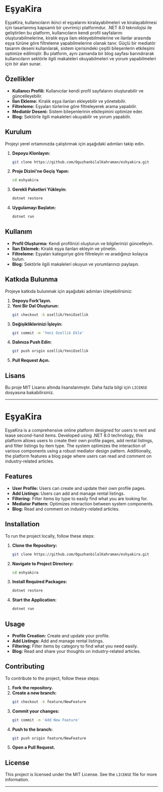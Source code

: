 
# EşyaKira

EşyaKira, kullanıcıların ikinci el eşyalarını kiralayabilmeleri ve kiralayabilmesi için tasarlanmış kapsamlı bir çevrimiçi platformdur. .NET 8.0 teknolojisi ile geliştirilen bu platform, kullanıcıların kendi profil sayfalarını oluşturabilmelerine, kiralık eşya ilanı ekleyebilmelerine ve ilanlar arasında eşya türüne göre filtreleme yapabilmelerine olanak tanır. Güçlü bir mediatör tasarım deseni kullanılarak, sistem içerisindeki çeşitli bileşenlerin etkileşimi optimize edilmiştir. Bu platform, aynı zamanda bir blog sayfası barındırarak kullanıcıların sektörle ilgili makaleleri okuyabilmeleri ve yorum yapabilmeleri için bir alan sunar.

## Özellikler

- **Kullanıcı Profili:** Kullanıcılar kendi profil sayfalarını oluşturabilir ve güncelleyebilir.
- **İlan Ekleme:** Kiralık eşya ilanları ekleyebilir ve yönetebilir.
- **Filtreleme:** Eşyaları türlerine göre filtreleyerek arama yapabilir.
- **Mediatör Deseni:** Sistem bileşenlerinin etkileşimini optimize eder.
- **Blog:** Sektörle ilgili makaleleri okuyabilir ve yorum yapabilir.

## Kurulum

Projeyi yerel ortamınızda çalıştırmak için aşağıdaki adımları takip edin.

1. **Depoyu Klonlayın:**
    ```sh
    git clone https://github.com/OguzhanbilalKahraman/eshyakira.git
    ```

2. **Proje Dizini'ne Geçiş Yapın:**
    ```sh
    cd eshyakira
    ```

3. **Gerekli Paketleri Yükleyin:**
    ```sh
    dotnet restore
    ```

4. **Uygulamayı Başlatın:**
    ```sh
    dotnet run
    ```

## Kullanım

- **Profil Oluşturma:** Kendi profilinizi oluşturun ve bilgilerinizi güncelleyin.
- **İlan Eklemek:** Kiralık eşya ilanları ekleyin ve yönetin.
- **Filtreleme:** Eşyaları kategoriye göre filtreleyin ve aradığınızı kolayca bulun.
- **Blog:** Sektörle ilgili makaleleri okuyun ve yorumlarınızı paylaşın.

## Katkıda Bulunma

Projeye katkıda bulunmak için aşağıdaki adımları izleyebilirsiniz:

1. **Depoyu Fork'layın.**
2. **Yeni Bir Dal Oluşturun:**
    ```sh
    git checkout -b ozellik/YeniOzellik
    ```
3. **Değişikliklerinizi İşleyin:**
    ```sh
    git commit -m 'Yeni Özellik Ekle'
    ```
4. **Dalınıza Push Edin:**
    ```sh
    git push origin ozellik/YeniOzellik
    ```
5. **Pull Request Açın.**

## Lisans

Bu proje MIT Lisansı altında lisanslanmıştır. Daha fazla bilgi için `LICENSE` dosyasına bakabilirsiniz.

---

# EşyaKira

EşyaKira is a comprehensive online platform designed for users to rent and lease second-hand items. Developed using .NET 8.0 technology, this platform allows users to create their own profile pages, add rental listings, and filter listings by item type. The system optimizes the interaction of various components using a robust mediator design pattern. Additionally, the platform features a blog page where users can read and comment on industry-related articles.

## Features

- **User Profile:** Users can create and update their own profile pages.
- **Add Listings:** Users can add and manage rental listings.
- **Filtering:** Filter items by type to easily find what you are looking for.
- **Mediator Pattern:** Optimizes interaction between system components.
- **Blog:** Read and comment on industry-related articles.

## Installation

To run the project locally, follow these steps:

1. **Clone the Repository:**
    ```sh
    git clone https://github.com/OguzhanbilalKahraman/eshyakira.git
    ```

2. **Navigate to Project Directory:**
    ```sh
    cd eshyakira
    ```

3. **Install Required Packages:**
    ```sh
    dotnet restore
    ```

4. **Start the Application:**
    ```sh
    dotnet run
    ```

## Usage

- **Profile Creation:** Create and update your profile.
- **Add Listings:** Add and manage rental listings.
- **Filtering:** Filter items by category to find what you need easily.
- **Blog:** Read and share your thoughts on industry-related articles.

## Contributing

To contribute to the project, follow these steps:

1. **Fork the repository.**
2. **Create a new branch:**
    ```sh
    git checkout -b feature/NewFeature
    ```
3. **Commit your changes:**
    ```sh
    git commit -m 'Add New Feature'
    ```
4. **Push to the branch:**
    ```sh
    git push origin feature/NewFeature
    ```
5. **Open a Pull Request.**

## License

This project is licensed under the MIT License. See the `LICENSE` file for more information.

---

